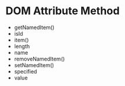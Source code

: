 # DOM Attribute Method

- getNamedItem()
- isId
- item()
- length
- name
- removeNamedItem()
- setNamedItem()
- specified
- value
